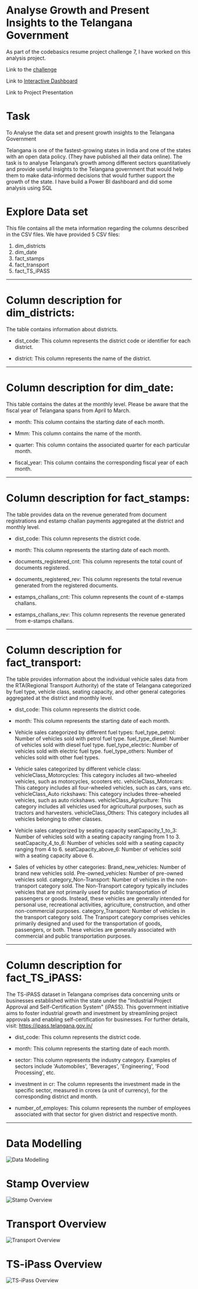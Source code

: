 # Analyse Growth and Present Insights to the Telangana Government
As part of the codebasics resume project challenge 7, I have worked on this analysis project.

Link to the [challenge](https://codebasics.io/challenge/codebasics-resume-project-challenge)

Link to [Interactive Dashboard](https://www.novypro.com/project/analyse-growth-and-present-insights-to-the-telangana-government)

Link to Project Presentation

# Task 
To Analyse the data set and present growth insights to the Telangana Government

Telangana is one of the fastest-growing states in India and one of the states with an open data policy. (They have published all their data online). 
The task is to analyse Telangana’s growth among different sectors quantitatively and provide useful Insights to the Telangana government that would help them to make data-informed decisions that would further support the growth of the state.
I have build a Power BI dashboard and did some analysis using SQL

# Explore Data set
This file contains all the meta information regarding the columns described in the CSV files. We have provided 5 CSV files:
1. dim_districts
2. dim_date
3. fact_stamps
4. fact_transport
5. fact_TS_iPASS

-------------------------------------------------------------------------------------------------------------------------------------------------------------------------------
# Column description for dim_districts:
The table contains information about districts.

- dist_code: This column represents the district code or identifier for each district.

- district: This column represents the name of the district.

-------------------------------------------------------------------------------------------------------------------------------------------------------------------------------
# Column description for dim_date:
This table contains the dates at the monthly level. Please be aware that the fiscal year of Telangana spans from April to March.

- month: This column contains the starting date of each month.

- Mmm: This column contains the name of the month.

- quarter: This column contains the associated quarter for each particular month.  

- fiscal_year: This column contains the corresponding fiscal year of each month.

-------------------------------------------------------------------------------------------------------------------------------------------------------------------------------
# Column description for fact_stamps:
The table provides data on the revenue generated from document registrations and estamp challan payments aggregated at the district and monthly level.

- dist_code: This column represents the district code.

- month: This column represents the starting date of each month.

- documents_registered_cnt: This column represents the total count of documents registered.

- documents_registered_rev: This column represents the total revenue generated from the registered documents.

- estamps_challans_cnt: This column represents the count of e-stamps challans.

- estamps_challans_rev: This column represents the revenue generated from e-stamps challans.

-------------------------------------------------------------------------------------------------------------------------------------------------------------------------------
# Column description for fact_transport:
The table provides information about the individual vehicle sales data from the RTA(Regional Transport Authority) of the state of Telangana categorized by fuel type,
vehicle class, seating capacity, and other general categories aggregated at the district and monthly level.

- dist_code: This column represents the district code.

- month: This column represents the starting date of each month.

- Vehicle sales categorized by different fuel types:
	fuel_type_petrol: Number of vehicles sold with petrol fuel type.
	fuel_type_diesel: Number of vehicles sold with diesel fuel type.
	fuel_type_electric: Number of vehicles sold with electric fuel type.
	fuel_type_others: Number of vehicles sold with other fuel types.

- Vehicle sales categorized by different vehicle class:
	vehicleClass_Motorcycles: This category includes all two-wheeled vehicles, such as motorcycles, scooters etc.
	vehicleClass_Motorcars: This category includes all four-wheeled vehicles, such as cars, vans etc.
	vehicleClass_Auto rickshaws: This category includes three-wheeled vehicles, such as auto rickshaws.
	vehicleClass_Agriculture: This category includes all vehicles used for agricultural purposes, such as tractors and harvesters.
	vehicleClass_Others: This category includes all vehicles belonging to other classes.

- Vehicle sales categorized by seating capacity
	seatCapacity_1_to_3: Number of vehicles sold with a seating capacity ranging from 1 to 3.
	seatCapacity_4_to_6: Number of vehicles sold with a seating capacity ranging from 4 to 6.
	seatCapacity_above_6: Number of vehicles sold with a seating capacity above 6.

- Sales of vehicles by other categories:
	Brand_new_vehicles: Number of brand new vehicles sold.
	Pre-owned_vehicles: Number of pre-owned vehicles sold.
	category_Non-Transport: Number of vehicles in the non-transport category sold. The Non-Transport category typically includes vehicles that are not primarily used for public transportation of passengers or goods. Instead, these vehicles are generally intended for personal use, recreational activities, agriculture, construction, and other non-commercial purposes.
	category_Transport: Number of vehicles in the transport category sold. The Transport category comprises vehicles primarily designed and used for the transportation of goods, passengers, or both. These vehicles are generally associated with commercial and public transportation purposes.

---------------------------------------------------------------------------------------------
# Column description for fact_TS_iPASS:
The TS-iPASS dataset in Telangana comprises data concerning units or businesses established within the state under the "Industrial Project Approval and Self-Certification System" (iPASS). This government initiative aims to foster industrial growth and investment by streamlining project approvals and enabling self-certification for businesses.
For further details, visit: https://ipass.telangana.gov.in/


- dist_code: This column represents the district code.

- month: This column represents the starting date of each month.

- sector: This column represents the industry category. Examples of sectors include 'Automobiles', 'Beverages', 'Engineering', 'Food Processing', etc.

- investment in cr: The column represents the investment made in the specific sector, measured in crores (a unit of currency), for the corresponding district and month.

- number_of_employes: This column represents the number of employees associated with that sector for given district and respective month.

---------------------------------------------------------------------------------------------------------------------------------------------------------------------------
# Data Modelling 
![Data Modelling](https://github.com/Rutesh18/Telangana_Growth_Analysis/assets/115866652/5934b00b-0c67-4cc2-8b1e-da9424e723b9)


# Stamp Overview 
![Stamp Overview](https://github.com/Rutesh18/Telangana_Growth_Analysis/assets/115866652/32506730-02f6-4a82-befc-0c53b37020a4)


# Transport Overview 
![Transport Overview](https://github.com/Rutesh18/Telangana_Growth_Analysis/assets/115866652/5db020c1-a594-47a1-999f-17b5b67687af)


# TS-iPass Overview 
![TS-iPass Overview](https://github.com/Rutesh18/Telangana_Growth_Analysis/assets/115866652/c280f7d7-c982-46cb-b964-212a490a07eb)

